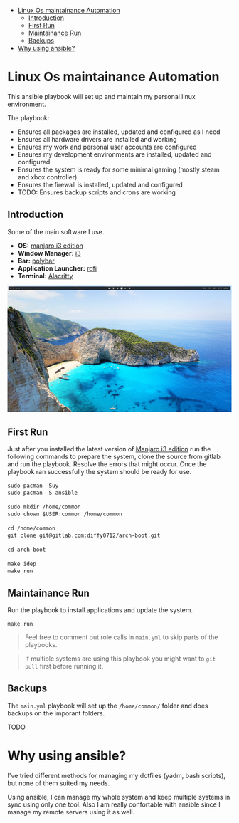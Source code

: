 <!-- TOC -->

- [Linux Os maintainance Automation](#linux-os-maintainance-automation)
    - [Introduction](#introduction)
    - [First Run](#first-run)
    - [Maintainance Run](#maintainance-run)
    - [Backups](#backups)
- [Why using ansible?](#why-using-ansible)

<!-- /TOC -->
# Linux Os maintainance Automation

This ansible playbook will set up and maintain my personal linux environment.

The playbook:

- Ensures all packages are installed, updated and configured as I need
- Ensures all hardware drivers are installed and working
- Ensures my work and personal user accounts are configured
- Ensures my development environments are installed, updated and configured
- Ensures the system is ready for some minimal gaming (mostly steam and xbox controller)
- Ensures the firewall is installed, updated and configured
- TODO: Ensures backup scripts and crons are working

## Introduction

Some of the main software I use.

- **OS:** [manjaro i3 edition](https://manjaro.org/download/#i3)
- **Window Manager:** [i3](https://i3wm.org/)
- **Bar:** [polybar](https://github.com/polybar/polybar)
- **Application Launcher:** [rofi](https://github.com/davatorium/rofi)
- **Terminal:** [Alacritty](https://alacritty.org/)

![](screenshots/desktop.png)

## First Run
Just after you installed the latest version of [Manjaro i3 edition](https://manjaro.org/download/#i3) run the following commands to prepare the system, clone the source from gitlab and run the playbook. Resolve the errors that might occur.
Once the playbook ran successfully the system should be ready for use. 

```
sudo pacman -Suy
sudo pacman -S ansible

sudo mkdir /home/common
sudo chown $USER:common /home/common

cd /home/common
git clone git@gitlab.com:diffy0712/arch-boot.git

cd arch-boot

make idep
make run
```

## Maintainance Run

Run the playbook to install applications and update the system. 

```
make run
```

> Feel free to comment out role calls in `main.yml` to skip parts of the playbooks.  

> If multiple systems are using this playbook you might want to `git pull` first before running it.


## Backups

The `main.yml` playbook will set up the `/home/common/` folder and does backups on the imporant folders.

TODO


# Why using ansible?

I've tried different methods for managing my dotfiles (yadm, bash scripts), but none of them suited my needs. 

Using ansible, I can manage my whole system and keep multiple systems in sync using only one tool.
Also I am really confortable with ansible since I manage my remote servers using it as well.